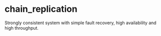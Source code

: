# chain_replication
Strongly consistent system with simple fault recovery, high availability and high throughput. 
